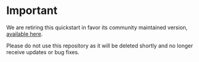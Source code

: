 Important
=========
We are retiring this quickstart in favor its community maintained version, [available here][upstream].

Please do not use this repository as it will be deleted shortly and no longer receive updates or bug fixes.

[upstream]: https://github.com/NodeFly/nodefly-openshift-quickstart
